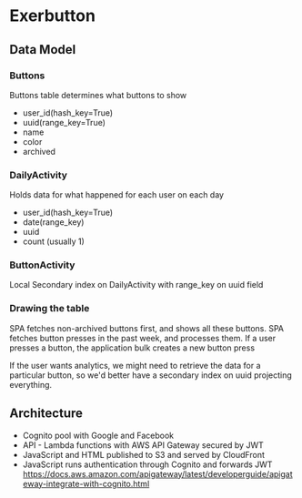 # Exerbutton

## Data Model

### Buttons

Buttons table determines what buttons to show
  - user_id(hash_key=True)
  - uuid(range_key=True)
  - name
  - color
  - archived

### DailyActivity

Holds data for what happened for each user on each day
  - user_id(hash_key=True)
  - date(range_key)
  - uuid
  - count (usually 1)

### ButtonActivity

Local Secondary index on DailyActivity with range_key on uuid field
 
### Drawing the table

SPA fetches non-archived buttons first, and shows all these buttons.
SPA fetches button presses in the past week, and processes them.
If a user presses a button, the application bulk creates a new button press

If the user wants analytics, we might need to retrieve the data for a particular button, so we'd better have a secondary index on uuid projecting everything.

## Architecture

- Cognito pool with Google and Facebook
- API - Lambda functions with AWS API Gateway secured by JWT
- JavaScript and HTML published to S3 and served by CloudFront
- JavaScript runs authentication through Cognito and forwards JWT
https://docs.aws.amazon.com/apigateway/latest/developerguide/apigateway-integrate-with-cognito.html

